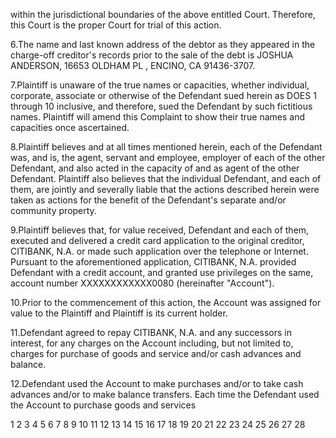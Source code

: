 within the jurisdictional boundaries of the above entitled Court. Therefore, this Court is the proper
Court for trial of this action.

6.The name and last known address of the debtor as they appeared in the charge-off
creditor's records prior to the sale of the debt is JOSHUA ANDERSON, 16653 OLDHAM PL ,
ENCINO, CA 91436-3707.

7.Plaintiff is unaware of the true names or capacities, whether individual, corporate,
associate or otherwise of the Defendant sued herein as DOES 1 through 10 inclusive, and therefore,
sued the Defendant by such fictitious names. Plaintiff will amend this Complaint to show their true
names and capacities once ascertained.

8.Plaintiff believes and at all times mentioned herein, each of the Defendant was, and is,
the agent, servant and employee, employer of each of the other Defendant, and also acted in the
capacity of and as agent of the other Defendant. Plaintiff also believes that the individual
Defendant, and each of them, are jointly and severally liable that the actions described herein
were taken as actions for the benefit of the Defendant's separate and/or community property.

9.Plaintiff believes that, for value received, Defendant and each of them, executed and
delivered a credit card application to the original creditor, CITIBANK, N.A. or made such
application over the telephone or Internet. Pursuant to the aforementioned application,
CITIBANK, N.A. provided Defendant with a credit account, and granted use privileges on the
same, account number XXXXXXXXXXXX0080 (hereinafter "Account").

10.Prior to the commencement of this action, the Account was assigned for value to the
Plaintiff and Plaintiff is its current holder.

11.Defendant agreed to repay CITIBANK, N.A. and any successors in interest, for any
charges on the Account including, but not limited to, charges for purchase of goods and service
and/or cash advances and balance.

12.Defendant used the Account to make purchases and/or to take cash advances and/or to
make balance transfers. Each time the Defendant used the Account to purchase goods and services

<!-- PageNumber="COMPLAINT-2 of 5" -->

1
2
3
4
5
6
7
8
9
10
11
12
13
14
15
16
17
18
19
20
21
22
23
24
25
26
27
28

<!-- PageBreak -->


